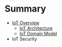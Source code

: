# Summary

* [IoT Overview](README.md)
   * [IoT Architecture](iot_architecture.md)
   * [IoT Domain Model](iot_domain_model.md)
* IoT Security


